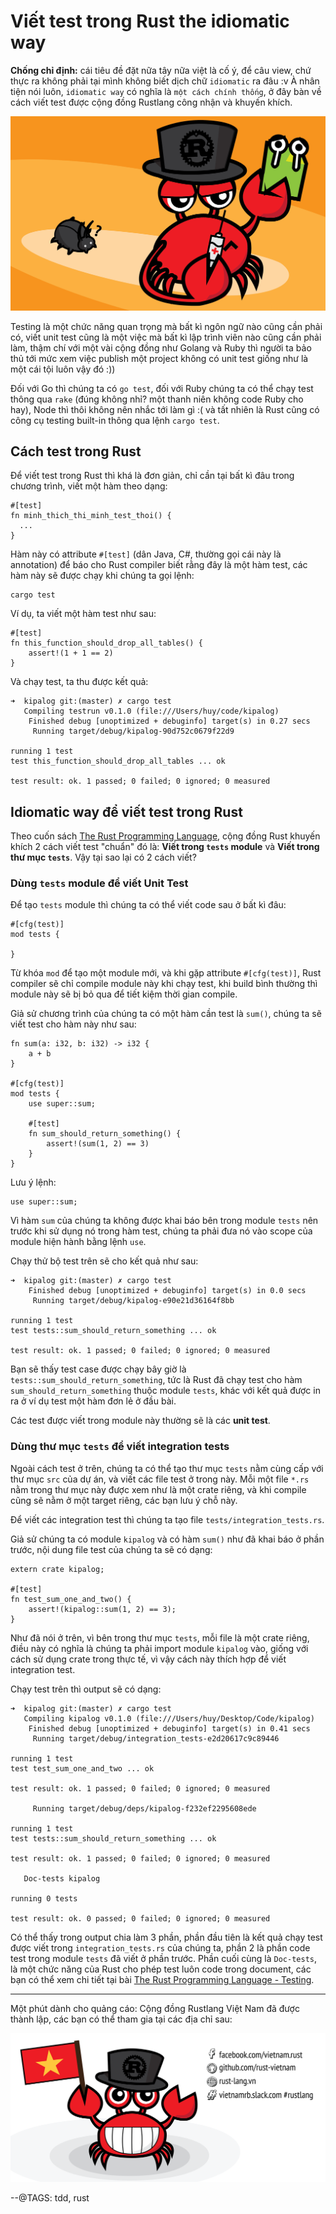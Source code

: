 # Viết test trong Rust the idiomatic way

**Chống chỉ định:** cái tiêu đề đặt nữa tây nữa việt là cố ý, để câu view, chứ thực ra không phải tại mình không biết dịch chữ `idiomatic` ra đâu :v À nhân tiện nói luôn, `idiomatic way` có nghĩa là `một cách chính thống`, ở đây bàn về cách viết test được cộng đồng Rustlang công nhận và khuyến khích.

![](img/rustlang-vietnam-comic.png)

Testing là một chức năng quan trọng mà bất kì ngôn ngữ nào cũng cần phải có, viết unit test cũng là một việc mà bất kì lập trình viên nào cũng cần phải làm, thậm chí với một vài cộng đồng như Golang và Ruby thì người ta bảo thủ tới mức xem việc publish một project không có unit test giống như là một cái tội luôn vậy đó :)) 

Đối với Go thì chúng ta có `go test`, đối với Ruby chúng ta có thể chạy test thông qua `rake` (đúng không nhỉ? một thanh niên không code Ruby cho hay), Node thì thôi không nên nhắc tới làm gì :( và tất nhiên là Rust cũng có công cụ testing built-in thông qua lệnh `cargo test`.

## Cách test trong Rust

Để viết test trong Rust thì khá là đơn giản, chỉ cần tại bất kì đâu trong chương trình, viết một hàm theo dạng:

```
#[test]
fn minh_thich_thi_minh_test_thoi() {
  ...
}
```

Hàm này có attribute `#[test]` (dân Java, C#, thường gọi cái này là annotation) để báo cho Rust compiler biết rằng đây là một hàm test, các hàm này sẽ được chạy khi chúng ta gọi lệnh:

```
cargo test
```

Ví dụ, ta viết một hàm test như sau:

```
#[test]
fn this_function_should_drop_all_tables() {
    assert!(1 + 1 == 2)
}
```

Và chạy test, ta thu được kết quả:

```
➜  kipalog git:(master) ✗ cargo test
   Compiling testrun v0.1.0 (file:///Users/huy/code/kipalog)
    Finished debug [unoptimized + debuginfo] target(s) in 0.27 secs
     Running target/debug/kipalog-90d752c0679f22d9

running 1 test
test this_function_should_drop_all_tables ... ok

test result: ok. 1 passed; 0 failed; 0 ignored; 0 measured

```

## Idiomatic way để viết test trong Rust

Theo cuốn sách [The Rust Programming Language](https://doc.rust-lang.org/book/testing.html), cộng đồng Rust khuyến khích 2 cách viết test "chuẩn" đó là: **Viết trong `tests` module** và **Viết trong thư mục `tests`**. Vậy tại sao lại có 2 cách viết?

### Dùng `tests` module để viết Unit Test

Để tạo `tests` module thì chúng ta có thể viết code sau ở bất kì đâu:

```
#[cfg(test)]
mod tests {
 
}
```

Từ khóa `mod` để tạo một module mới, và khi gặp attribute `#[cfg(test)]`, Rust compiler sẽ chỉ compile module này khi chạy test, khi build bình thường thì module này sẽ bị bỏ qua để tiết kiệm thời gian compile.

Giả sử chương trình của chúng ta có một hàm cần test là `sum()`, chúng ta sẽ viết test cho hàm này như sau:

```
fn sum(a: i32, b: i32) -> i32 {
    a + b
}

#[cfg(test)]
mod tests {
    use super::sum;

    #[test]
    fn sum_should_return_something() {
        assert!(sum(1, 2) == 3)
    }
}
```

Lưu ý lệnh:

```
use super::sum;
```

Vì hàm `sum` của chúng ta không được khai báo bên trong module `tests` nên trước khi sử dụng nó trong hàm test, chúng ta phải đưa nó vào scope của module hiện hành bằng lệnh `use`.

Chạy thử bộ test trên sẽ cho kết quả như sau:

```
➜  kipalog git:(master) ✗ cargo test
    Finished debug [unoptimized + debuginfo] target(s) in 0.0 secs
     Running target/debug/kipalog-e90e21d36164f8bb

running 1 test
test tests::sum_should_return_something ... ok

test result: ok. 1 passed; 0 failed; 0 ignored; 0 measured
```

Bạn sẽ thấy test case được chạy bây giờ là `tests::sum_should_return_something`, tức là Rust đã chạy test cho hàm `sum_should_return_something` thuộc module `tests`, khác với kết quả được in ra ở ví dụ test một hàm đơn lẻ ở đầu bài.

Các test được viết trong module này thường sẽ là các **unit test**.

### Dùng thư mục `tests` để viết integration tests

Ngoài cách test ở trên, chúng ta có thể tạo thư mục `tests` nằm cùng cấp với thư mục `src` của dự án, và viết các file test ở trong này. Mỗi một file `*.rs` nằm trong thư mục này được xem như là một crate riêng, và khi compile cũng sẽ nằm ở một target riêng, các bạn lưu ý chỗ này.

Để viết các integration test thì chúng ta tạo file `tests/integration_tests.rs`. 

Giả sử chúng ta có module `kipalog` và có hàm `sum()` như đã khai báo ở phần trước, nội dung file test của chúng ta sẽ có dạng:

```
extern crate kipalog;

#[test]
fn test_sum_one_and_two() {
    assert!(kipalog::sum(1, 2) == 3);
}
```

Như đã nói ở trên, vì bên trong thư mục `tests`, mỗi file là một crate riêng, điều này có nghĩa là chúng ta phải import module `kipalog` vào, giống với cách sử dụng crate trong thực tế, vì vậy cách này thích hợp để viết integration test.

Chạy test trên thì output sẽ có dạng:

```
➜  kipalog git:(master) ✗ cargo test
   Compiling kipalog v0.1.0 (file:///Users/huy/Desktop/Code/kipalog)
    Finished debug [unoptimized + debuginfo] target(s) in 0.41 secs
     Running target/debug/integration_tests-e2d20617c9c89446

running 1 test
test test_sum_one_and_two ... ok

test result: ok. 1 passed; 0 failed; 0 ignored; 0 measured

     Running target/debug/deps/kipalog-f232ef2295608ede

running 1 test
test tests::sum_should_return_something ... ok

test result: ok. 1 passed; 0 failed; 0 ignored; 0 measured

   Doc-tests kipalog

running 0 tests

test result: ok. 0 passed; 0 failed; 0 ignored; 0 measured
```

Có thể thấy trong output chia làm 3 phần, phần đầu tiên là kết quả chạy test được viết trong `integration_tests.rs` của chúng ta, phần 2 là phần code test trong module `tests` đã viết ở phần trước. Phần cuối cùng là `Doc-tests`, là một chức năng của Rust cho phép test luôn code trong document, các bạn có thể xem chi tiết tại bài [The Rust Programming Language - Testing](https://doc.rust-lang.org/book/testing.html).

---

Một phút dành cho quảng cáo: Cộng đồng Rustlang Việt Nam đã được thành lập, các bạn có thể tham gia tại các địa chỉ sau:

![](img/rustlang-vietnam-social.png)

--@TAGS: tdd, rust
